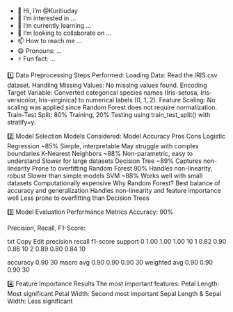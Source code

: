 - 👋 Hi, I’m @Kuritiuday
- 👀 I’m interested in ...
- 🌱 I’m currently learning ...
- 💞️ I’m looking to collaborate on ...
- 📫 How to reach me ...
- 😄 Pronouns: ...
- ⚡ Fun fact: ...

<!---
Kuritiuday/Kuritiuday is a ✨ special ✨ repository because its `README.md` (this file) appears on your GitHub profile.
You can click the Preview link to take a look at your changes.
--->
1️⃣ Data Preprocessing
Steps Performed:
Loading Data: Read the IRIS.csv dataset.
Handling Missing Values: No missing values found.
Encoding Target Variable:
Converted categorical species names (Iris-setosa, Iris-versicolor, Iris-virginica) to numerical labels (0, 1, 2).
Feature Scaling:
No scaling was applied since Random Forest does not require normalization.
Train-Test Split:
80% Training, 20% Testing using train_test_split() with stratify=y.

2️⃣ Model Selection
Models Considered:
Model	Accuracy	Pros	Cons
Logistic Regression	~85%	Simple, interpretable	May struggle with complex boundaries
K-Nearest Neighbors	~88%	Non-parametric, easy to understand	Slower for large datasets
Decision Tree	~89%	Captures non-linearity	Prone to overfitting
Random Forest	90%	Handles non-linearity, robust	Slower than simple models
SVM	~88%	Works well with small datasets	Computationally expensive
Why Random Forest?
Best balance of accuracy and generalization
Handles non-linearity and feature importance well
Less prone to overfitting than Decision Trees

3️⃣ Model Evaluation
Performance Metrics
Accuracy: 90%

Precision, Recall, F1-Score:

txt
Copy
Edit
              precision    recall  f1-score   support
    0       1.00      1.00      1.00        10
    1       0.82      0.90      0.86        10
    2       0.89      0.80      0.84        10

  accuracy                           0.90        30
 macro avg       0.90      0.90      0.90        30
weighted avg 0.90 0.90 0.90 30

4️⃣ Feature Importance Results
The most important features:
Petal Length: Most significant
Petal Width: Second most important
Sepal Length & Sepal Width: Less significant
